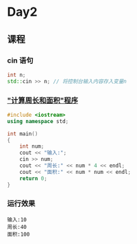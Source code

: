 # Day2
## 课程

### cin 语句
```cpp
int n;
std::cin >> n; // 将控制台输入内容存入变量n
```

### ["计算周长和面积"程序](calculate.cpp)
```cpp
#include <iostream>
using namespace std;

int main()
{
	int num;
	cout << "输入:";
	cin >> num;
	cout << "周长:" << num * 4 << endl;
	cout << "面积:" << num * num << endl;
	return 0;
}
```
### 运行效果
```
输入:10
周长:40
面积:100
```